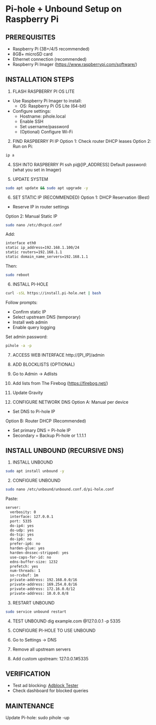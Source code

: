 # Pi-hole + Unbound Setup on Raspberry Pi

## PREREQUISITES
- Raspberry Pi (3B+/4/5 recommended)
- 8GB+ microSD card
- Ethernet connection (recommended)
- Raspberry Pi Imager (https://www.raspberrypi.com/software/)

## INSTALLATION STEPS

1. FLASH RASPBERRY PI OS LITE
- Use Raspberry Pi Imager to install:
  - OS: Raspberry Pi OS Lite (64-bit)
- Configure settings:
  - Hostname: pihole.local
  - Enable SSH
  - Set username/password
  - (Optional) Configure Wi-Fi

2. FIND RASPBERRY PI IP
Option 1: Check router DHCP leases
Option 2: Run on Pi:
```bash
ip a
```
4. SSH INTO RASPBERRY PI
ssh pi@[IP_ADDRESS]
Default password: (what you set in Imager)

5. UPDATE SYSTEM
```bash
sudo apt update && sudo apt upgrade -y
```
6. SET STATIC IP (RECOMMENDED)
Option 1: DHCP Reservation (Best)
- Reserve IP in router settings

Option 2: Manual Static IP
```bash
sudo nano /etc/dhcpcd.conf
```
Add:
```bash
interface eth0
static ip_address=192.168.1.100/24
static routers=192.168.1.1
static domain_name_servers=192.168.1.1
```
Then:
```bash
sudo reboot
```
6. INSTALL PI-HOLE
```bash
curl -sSL https://install.pi-hole.net | bash
```
Follow prompts:
- Confirm static IP
- Select upstream DNS (temporary)
- Install web admin
- Enable query logging

Set admin password:
```bash
pihole -a -p
```
7. ACCESS WEB INTERFACE
http://[PI_IP]/admin

8. ADD BLOCKLISTS (OPTIONAL)
1. Go to Admin -> Adlists
2. Add lists from The Firebog (https://firebog.net/)
3. Update Gravity

9. CONFIGURE NETWORK DNS
Option A: Manual per device
- Set DNS to Pi-hole IP

Option B: Router DHCP (Recommended)
- Set primary DNS = Pi-hole IP
- Secondary = Backup Pi-hole or 1.1.1.1

## INSTALL UNBOUND (RECURSIVE DNS)

1. INSTALL UNBOUND
```bash
sudo apt install unbound -y
```
2. CONFIGURE UNBOUND
```bash
sudo nano /etc/unbound/unbound.conf.d/pi-hole.conf
```
Paste:
```bash
server:
  verbosity: 0
  interface: 127.0.0.1
  port: 5335
  do-ip4: yes
  do-udp: yes
  do-tcp: yes
  do-ip6: no
  prefer-ip6: no
  harden-glue: yes
  harden-dnssec-stripped: yes
  use-caps-for-id: no
  edns-buffer-size: 1232
  prefetch: yes
  num-threads: 1
  so-rcvbuf: 1m
  private-address: 192.168.0.0/16
  private-address: 169.254.0.0/16
  private-address: 172.16.0.0/12
  private-address: 10.0.0.0/8
```
3. RESTART UNBOUND
```bash
sudo service unbound restart
```
4. TEST UNBOUND
dig example.com @127.0.0.1 -p 5335

5. CONFIGURE PI-HOLE TO USE UNBOUND
1. Go to Settings -> DNS
2. Remove all upstream servers
3. Add custom upstream: 127.0.0.1#5335

## VERIFICATION
- Test ad blocking: [Adblock Tester](https://adblock-tester.com/)
- Check dashboard for blocked queries

## MAINTENANCE
Update Pi-hole:
sudo pihole -up

